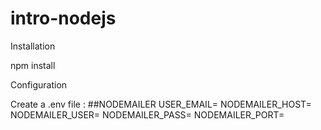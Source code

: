 # intro-nodejs

Installation

npm install

Configuration

Create a .env file :
##NODEMAILER
USER_EMAIL=
NODEMAILER_HOST=
NODEMAILER_USER=
NODEMAILER_PASS=
NODEMAILER_PORT=

